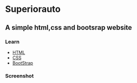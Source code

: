 # Superiorauto
## A simple html,css and bootsrap website

### Learn 
- [HTML](https://www.w3schools.com/html/)
- [CSS](https://www.w3schools.com/css/)
- [BootStrap](https://getbootstrap.com/)

### Screenshot
